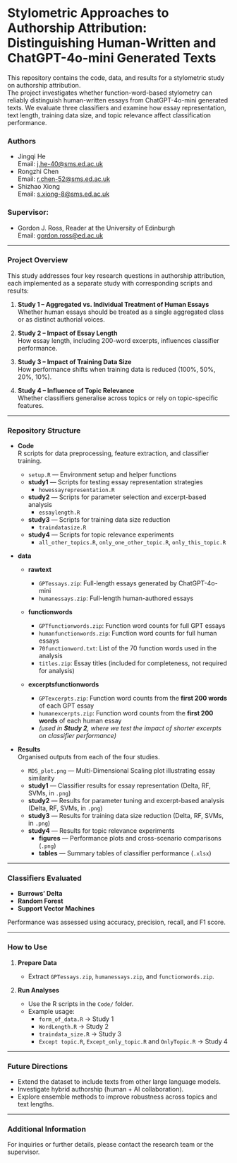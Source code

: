 # Stylometric Approaches to Authorship Attribution: Distinguishing Human-Written and ChatGPT-4o-mini Generated Texts
This repository contains the code, data, and results for a stylometric study on authorship attribution.  
The project investigates whether function-word-based stylometry can reliably distinguish human-written essays from ChatGPT-4o-mini generated texts. We evaluate three classifiers and examine how essay representation, text length, training data size, and topic relevance affect classification performance.  


### Authors
- Jingqi He  
  Email: [j.he-40@sms.ed.ac.uk](mailto:j.he-40@sms.ed.ac.uk)  
- Rongzhi Chen  
  Email: [r.chen-52@sms.ed.ac.uk](mailto:r.chen-52@sms.ed.ac.uk)  
- Shizhao Xiong  
  Email: [s.xiong-8@sms.ed.ac.uk](mailto:s.xiong-8@sms.ed.ac.uk)  

### Supervisor:
- Gordon J. Ross, Reader at the University of Edinburgh  
  Email: [gordon.ross@ed.ac.uk](mailto:gordon.ross@ed.ac.uk)

---

### Project Overview  

This study addresses four key research questions in authorship attribution, each implemented as a separate study with corresponding scripts and results:  

1. **Study 1 – Aggregated vs. Individual Treatment of Human Essays**  
   Whether human essays should be treated as a single aggregated class or as distinct authorial voices.  

2. **Study 2 – Impact of Essay Length**  
   How essay length, including 200-word excerpts, influences classifier performance.  

3. **Study 3 – Impact of Training Data Size**  
   How performance shifts when training data is reduced (100%, 50%, 20%, 10%).  

4. **Study 4 – Influence of Topic Relevance**  
   Whether classifiers generalise across topics or rely on topic-specific features.  

---

### Repository Structure

- **Code**  
  R scripts for data preprocessing, feature extraction, and classifier training.
  - `setup.R` — Environment setup and helper functions
  - **study1** — Scripts for testing essay representation strategies  
    - `howessayrepresentation.R`  
  - **study2** — Scripts for parameter selection and excerpt-based analysis  
    - `essaylength.R`  
  - **study3** — Scripts for training data size reduction  
    - `traindatasize.R`  
  - **study4** — Scripts for topic relevance experiments  
    - `all_other_topics.R`, `only_one_other_topic.R`, `only_this_topic.R`  

- **data**  
  - **rawtext**  
    - `GPTessays.zip`: Full-length essays generated by ChatGPT-4o-mini  
    - `humanessays.zip`: Full-length human-authored essays  

  - **functionwords**  
    - `GPTfunctionwords.zip`: Function word counts for full GPT essays  
    - `humanfunctionwords.zip`: Function word counts for full human essays  
    - `70functionword.txt`: List of the 70 function words used in the analysis  
    - `titles.zip`: Essay titles (included for completeness, not required for analysis)  

  - **excerptsfunctionwords**  
    - `GPTexcerpts.zip`: Function word counts from the **first 200 words** of each GPT essay  
    - `humanexcerpts.zip`: Function word counts from the **first 200 words** of each human essay  
    - *(used in **Study 2**, where we test the impact of shorter excerpts on classifier performance)*


- **Results**  
  Organised outputs from each of the four studies.
  - `MDS_plot.png` — Multi-Dimensional Scaling plot illustrating essay similarity
  - **study1** — Classifier results for essay representation (Delta, RF, SVMs, in `.png`)  
  - **study2** — Results for parameter tuning and excerpt-based analysis (Delta, RF, SVMs, in `.png`)  
  - **study3** — Results for training data size reduction (Delta, RF, SVMs, in `.png`)  
  - **study4** — Results for topic relevance experiments  
    - **figures** — Performance plots and cross-scenario comparisons (`.png`)  
    - **tables** — Summary tables of classifier performance (`.xlsx`)  

---

### Classifiers Evaluated  

- **Burrows’ Delta**
- **Random Forest**  
- **Support Vector Machines**  

Performance was assessed using accuracy, precision, recall, and F1 score.  

---

### How to Use  

1. **Prepare Data**  
   - Extract `GPTessays.zip`, `humanessays.zip`, and `functionwords.zip`.  

2. **Run Analyses**  
   - Use the R scripts in the `Code/` folder.  
   - Example usage:  
     - `form_of_data.R` → Study 1  
     - `WordLength.R` → Study 2  
     - `traindata_size.R` → Study 3  
     - `Except topic.R`, `Except_only_topic.R` and `OnlyTopic.R` → Study 4  

---

### Future Directions  

- Extend the dataset to include texts from other large language models.  
- Investigate hybrid authorship (human + AI collaboration).  
- Explore ensemble methods to improve robustness across topics and text lengths.  

---

### Additional Information  

For inquiries or further details, please contact the research team or the supervisor.  
